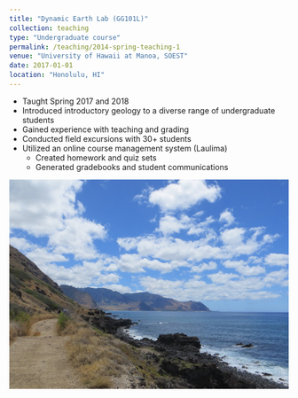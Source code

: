 ```yaml
---
title: "Dynamic Earth Lab (GG101L)"
collection: teaching
type: "Undergraduate course"
permalink: /teaching/2014-spring-teaching-1
venue: "University of Hawaii at Manoa, SOEST"
date: 2017-01-01
location: "Honolulu, HI"
---
```


* Taught Spring 2017 and 2018
* Introduced introductory geology to a diverse range of undergraduate students
* Gained experience with teaching and grading 
* Conducted field excursions with 30+ students
* Utilized an online course management system (Laulima)
  * Created homework and quiz sets
  * Generated gradebooks and student communications

![Kaena Point](/images/KaenaPoint.jpg)
